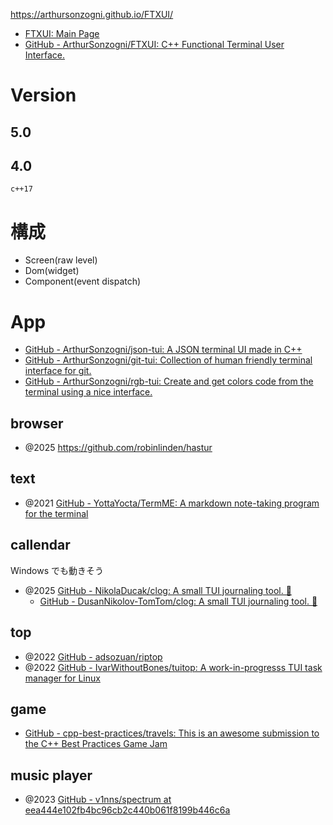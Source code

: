 https://arthursonzogni.github.io/FTXUI/

- [FTXUI: Main Page](https://arthursonzogni.github.io/FTXUI/#build-cmake)
- [GitHub - ArthurSonzogni/FTXUI: C++ Functional Terminal User Interface.](https://github.com/ArthurSonzogni/FTXUI)

# Version

## 5.0

## 4.0

`c++17`

# 構成

- Screen(raw level)
- Dom(widget)
- Component(event dispatch)

# App

- [GitHub - ArthurSonzogni/json-tui: A JSON terminal UI made in C++](https://github.com/ArthurSonzogni/json-tui)
- [GitHub - ArthurSonzogni/git-tui: Collection of human friendly terminal interface for git.](https://github.com/ArthurSonzogni/git-tui)
- [GitHub - ArthurSonzogni/rgb-tui: Create and get colors code from the terminal using a nice interface.](https://github.com/ArthurSonzogni/rgb-tui)

## browser

- @2025 https://github.com/robinlinden/hastur

## text

- @2021 [GitHub - YottaYocta/TermME: A markdown note-taking program for the terminal](https://github.com/YottaYocta/TermME)

## callendar

Windows でも動きそう

- @2025 [GitHub - NikolaDucak/clog: A small TUI journaling tool. 📖](https://github.com/NikolaDucak/clog)
  - [GitHub - DusanNikolov-TomTom/clog: A small TUI journaling tool. 📖](https://github.com/DusanNikolov-TomTom/clog)

## top

- @2022 [GitHub - adsozuan/riptop](https://github.com/adsozuan/riptop)
- @2022 [GitHub - IvarWithoutBones/tuitop: A work-in-progresss TUI task manager for Linux](https://github.com/IvarWithoutBones/tuitop)

## game

- [GitHub - cpp-best-practices/travels: This is an awesome submission to the C++ Best Practices Game Jam](https://github.com/cpp-best-practices/travels)

## music player

- @2023 [GitHub - v1nns/spectrum at eea444e102fb4bc96cb2c440b061f8199b446c6a](https://github.com/v1nns/spectrum/tree/eea444e102fb4bc96cb2c440b061f8199b446c6a)
